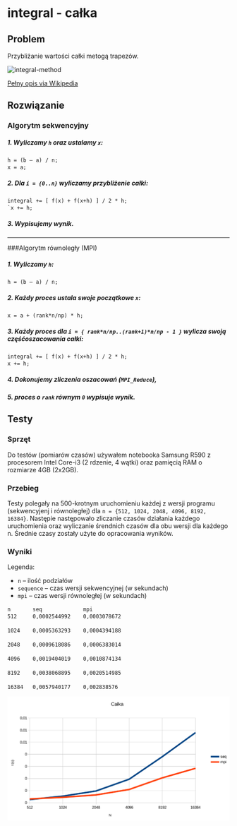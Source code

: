 # integral - całka

## Problem
Przybliżanie wartości całki metogą trapezów.

![integral-method](http://upload.wikimedia.org/wikipedia/commons/e/ea/Integration_rectangle.png)

[Pełny opis via Wikipedia](http://upload.wikimedia.org/wikipedia/commons/a/a8/Calkowanie_numeryczne-metoda_trapezow.png)

## Rozwiązanie


### Algorytm sekwencyjny

##### 1. Wyliczamy `h` oraz ustalamy `x`:

```
h = (b – a) / n;
x = a;
```

##### 2. Dla `i = {0..n}` wyliczamy przybliżenie całki:

```
integral += [ f(x) + f(x+h) ] / 2 * h;
`x += h;
```

##### 3. Wypisujemy wynik.

---

###Algorytm równoległy (MPI)

##### 1. Wyliczamy `h`:

```
h = (b – a) / n;
```

##### 2. Każdy proces ustala swoje początkowe `x`:

```
x = a + (rank*n/np) * h;
```

##### 3. Każdy proces dla `i = { rank*n/np..(rank+1)*n/np - 1 }` wylicza swoją częśćoszacowania całki:

```
integral += [ f(x) + f(x+h) ] / 2 * h;
x += h;
```

##### 4. Dokonujemy zliczenia oszacowań (`MPI_Reduce`),
##### 5. proces o `rank` równym `0` wypisuje wynik.

## Testy

### Sprzęt

Do testów (pomiarów czasów) używałem notebooka Samsung R590 z
procesorem Intel Core-i3 (2 rdzenie, 4 wątki) oraz pamięcią RAM o rozmiarze
4GB (2x2GB).

### Przebieg

Testy polegały na 500-krotnym uruchomieniu każdej z wersji programu
(sekwencyjenj i równoległej) dla `n = {512, 1024, 2048, 4096, 8192, 16384}`.
Następie następowało zliczanie czasów działania każdego uruchomienia oraz
wyliczanie śrendnich czasów dla obu wersji dla każdego n.
Średnie czasy zostały użyte do opracowania wyników.

### Wyniki

Legenda:
* `n` – ilość podziałów
* `sequence` – czas wersji sekwencyjnej (w sekundach)
* `mpi` – czas wersji równoległej (w sekundach)

```
n 		seq 			mpi
512 	0,0002544992 	0,0003078672

1024 	0,0005363293 	0,0004394188

2048 	0,0009618086 	0,0006383014

4096 	0,0019404019 	0,0010874134

8192 	0,0038068895 	0,0020514985

16384 	0,0057940177 	0,002838576
```

![integral-tests-results](../images/integral-tests-results.png)
